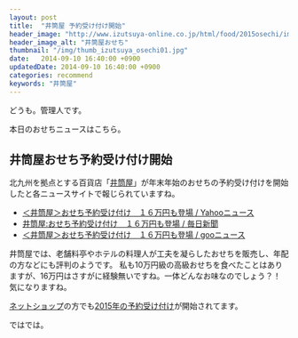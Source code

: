 ```yaml
---
layout: post
title:  "井筒屋 予約受け付け開始"
header_image: "http://www.izutsuya-online.co.jp/html/food/2015osechi/img/2015ose/2015ose-top.jpg"
header_image_alt: "井筒屋おせち"
thumbnail: "/img/thumb_izutsuya_osechi01.jpg"
date:   2014-09-10 16:40:00 +0900
updatedDate: 2014-09-10 16:40:00 +0900
categories: recommend
keywords: "井筒屋"
---
```


どうも。管理人です。

本日のおせちニュースはこちら。

<!-- more -->

## 井筒屋おせち予約受け付け開始

北九州を拠点とする百貨店「[井筒屋](http://www.izutsuya.co.jp/, "井筒屋")」が年末年始のおせちの予約受け付けを開始したと各ニュースサイトで報じられていますね。

* [＜井筒屋＞おせち予約受け付け　１６万円も登場 / Yahooニュース](http://headlines.yahoo.co.jp/hl?a=20140910-00000052-mai-bus_all)
* [井筒屋:おせち予約受け付け　１６万円も登場 / 毎日新聞](http://mainichi.jp/select/news/20140910k0000e020281000c.html)
* [＜井筒屋＞おせち予約受け付け　１６万円も登場 / gooニュース](http://news.goo.ne.jp/article/mainichi/business/mainichi-20140910k0000e020281000c.html)

井筒屋では、老舗料亭やホテルの料理人が工夫を凝らしたおせちを販売し、年配の方などにも評判のようです。
私も10万円級の高級おせちを食べたことはありますが、16万円はさすがに経験無いですね。一体どんなお味なのでしょう？！
気になりますね。

[ネットショップ](http://www.izutsuya-online.co.jp/)の方でも[2015年の予約受け付け](http://www.izutsuya-online.co.jp/itemlist.asp?page=html/food/2015osechi/index.html)が開始されてます。

ではでは。
